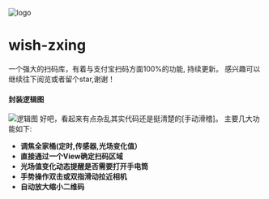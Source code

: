 ![logo](https://github.com/ailiwean/wish-zxing/blob/master/img/156148478686838.png?raw=true)
#  wish-zxing
 一个强大的扫码库，有着与支付宝扫码方面100%的功能, 持续更新。  感兴趣可以继续往下阅览或者留个star,谢谢！
#### 封装逻辑图
![逻辑图](https://github.com/ailiwean/wish-zxing/blob/master/img/luoji.png?raw=true)
好吧，看起来有点杂乱其实代码还是挺清楚的[手动滑稽]。 主要几大功能如下:

 -  **调焦全家桶(定时,传感器,光场变化值）**
 - **直接通过一个View确定扫码区域**
 - **光场值变化动态提醒是否需要打开手电筒**
 -  **手势操作双击或双指滑动拉近相机**
 -  **自动放大缩小二维码**
